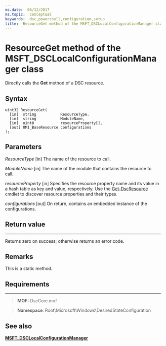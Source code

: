 ```yaml
---
ms.date:  06/12/2017
ms.topic:  conceptual
keywords:  dsc,powershell,configuration,setup
title:  ResourceGet method of the MSFT_DSCLocalConfigurationManager class
---
```


# ResourceGet method of the MSFT_DSCLocalConfigurationManager class

Directly calls the **Get** method of a DSC resource.

Syntax
------

```mof
uint32 ResourceGet(
  [in]  string           ResourceType,
  [in]  string           ModuleName,
  [in]  uint8            resourceProperty[],
  [out] OMI_BaseResource configurations
);
```

Parameters
----------

*ResourceType* \[in\]
The name of the resource to call.

*ModuleName* \[in\]
The name of the module that contains the resource to call.

*resourceProperty* \[in\]
Specifies the resource property name and its value in a hash table as key and value, respectively. Use the
[Get-DscResource](https://technet.microsoft.com/library/dn521625.aspx) cmdlet to discover resource properties and their types.

*configurations* \[out\]
On return, contains an embedded instance of the configurations.

## Return value
------------

Returns zero on success; otherwise returns an error code.

## Remarks

This is a static method.

## Requirements
------------
>**MOF:** DscCore.mof

>**Namespace**: Root\Microsoft\Windows\DesiredStateConfiguration


## See also


[**MSFT_DSCLocalConfigurationManager**](msft-dsclocalconfigurationmanager.md)
